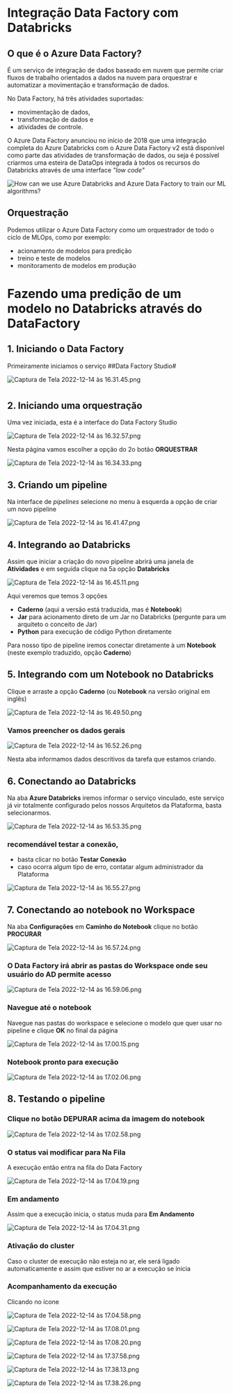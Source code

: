 # Integração Data Factory com Databricks

## O que é o Azure Data Factory?

É um serviço de integração de dados baseado em nuvem que permite criar fluxos de trabalho orientados a dados na nuvem para orquestrar e automatizar a movimentação e transformação de dados. 

No Data Factory, há três atividades suportadas: 

- movimentação de dados, 
- transformação de dados e 
- atividades de controle. 

O Azure Data Factory anunciou no início de 2018 que uma integração completa do Azure Databricks com o Azure Data Factory v2 está disponível como parte das atividades de transformação de dados, ou seja é possível criarmos uma esteira de DataOps integrada à todos os recursos do Databricks através de uma interface *"low code"*


<IMG  src="https://www.element61.be/sites/default/files/img_knowledge_base/architecture.png"  alt="How can we use Azure Databricks and Azure Data Factory to train our ML algorithms?"/>


## Orquestração

Podemos utilizar o Azure Data Factory como um orquestrador de todo o ciclo de MLOps, como por exemplo:

- acionamento de modelos para predição
- treino e teste de modelos
- monitoramento de modelos em produção


# Fazendo uma predição de um modelo no Databricks através do DataFactory

## 1. Iniciando o Data Factory


Primeiramente iniciamos o serviço ##Data Factory Studio#

![Captura de Tela 2022-12-14 às 16.31.45.png](/.attachments/Captura%20de%20Tela%202022-12-14%20às%2016.31.45-3b99e335-eb5a-454d-9686-a8ec08480594.png)

#

## 2. Iniciando uma orquestração

Uma vez iniciada, esta é a interface do Data Factory Studio

![Captura de Tela 2022-12-14 às 16.32.57.png](/.attachments/Captura%20de%20Tela%202022-12-14%20às%2016.32.57-59da0678-855c-4b82-aae6-460ef2b0037d.png)

Nesta página vamos escolher a opção do 2o botão **ORQUESTRAR**

![Captura de Tela 2022-12-14 às 16.34.33.png](/.attachments/Captura%20de%20Tela%202022-12-14%20às%2016.34.33-8aa877ec-7f24-4bbc-8a98-eccae61ce911.png)

## 3. Criando um pipeline

Na interface de *pipelines* selecione no menu à esquerda a opção de criar um novo pipeline

![Captura de Tela 2022-12-14 às 16.41.47.png](/.attachments/Captura%20de%20Tela%202022-12-14%20às%2016.41.47-fbad29d4-c051-46ce-b623-ae55c51fc2cb.png)

## 4. Integrando ao Databricks

Assim que iniciar a criação do novo pipeline abrirá uma janela de **Atividades** e em seguida clique na 5a opção **Databricks**

![Captura de Tela 2022-12-14 às 16.45.11.png](/.attachments/Captura%20de%20Tela%202022-12-14%20às%2016.45.11-ee8b27f2-2c7d-4c79-8227-357bf29625ae.png)

Aqui veremos que temos 3 opções
- **Caderno** (aqui a versão está traduzida, mas é **Notebook**)
- **Jar** para acionamento direto de um Jar no Databricks (pergunte para um arquiteto o conceito de Jar)
- **Python** para execução de código Python diretamente

Para nosso tipo de pipeline iremos conectar diretamente à um **Notebook** (neste exemplo traduzido, opção **Caderno**)



## 5. Integrando com um Notebook no Databricks

Clique e arraste a opção **Caderno** (ou **Notebook** na versão original em inglês)

![Captura de Tela 2022-12-14 às 16.49.50.png](/.attachments/Captura%20de%20Tela%202022-12-14%20às%2016.49.50-e026904f-3ea2-40f0-99b6-04fd98279856.png)

### Vamos preencher os dados gerais

![Captura de Tela 2022-12-14 às 16.52.26.png](/.attachments/Captura%20de%20Tela%202022-12-14%20às%2016.52.26-24e591bc-6ebd-438e-a6ac-64131d7d77b2.png)

Nesta aba informamos dados descritivos da tarefa que estamos criando.

## 6. Conectando ao Databricks

Na aba **Azure Databricks** iremos informar o serviço vinculado, este serviço já vir totalmente configurado pelos nossos Arquitetos da Plataforma, basta selecionarmos.

![Captura de Tela 2022-12-14 às 16.53.35.png](/.attachments/Captura%20de%20Tela%202022-12-14%20às%2016.53.35-89f6b579-5b9f-4102-816b-509da539838c.png)

### recomendável testar a conexão, 

- basta clicar no botão **Testar Conexão** 
- caso ocorra algum tipo de erro, contatar algum administrador da Plataforma

![Captura de Tela 2022-12-14 às 16.55.27.png](/.attachments/Captura%20de%20Tela%202022-12-14%20às%2016.55.27-fc3e5e53-830d-4a96-b307-e8aa230a7df0.png)

## 7. Conectando ao notebook no Workspace

Na aba **Configurações** em **Caminho do Notebook** clique no botão **PROCURAR**

![Captura de Tela 2022-12-14 às 16.57.24.png](/.attachments/Captura%20de%20Tela%202022-12-14%20às%2016.57.24-7138ed44-eb2a-4902-8155-b739c7177056.png)


### O Data Factory irá abrir as pastas do Workspace onde seu usuário do AD permite acesso

![Captura de Tela 2022-12-14 às 16.59.06.png](/.attachments/Captura%20de%20Tela%202022-12-14%20às%2016.59.06-3036be10-1f9f-45a7-931a-8d8983e98053.png)


### Navegue até o notebook

Navegue nas pastas do workspace e selecione o modelo que quer usar no pipeline e clique **OK** no final da página

![Captura de Tela 2022-12-14 às 17.00.15.png](/.attachments/Captura%20de%20Tela%202022-12-14%20às%2017.00.15-9d83038f-1618-4099-894e-126d258d7ee4.png)


### Notebook pronto para execução

![Captura de Tela 2022-12-14 às 17.02.06.png](/.attachments/Captura%20de%20Tela%202022-12-14%20às%2017.02.06-89a56d09-e123-4398-9d94-8ebbf7444bdb.png)

## 8. Testando o pipeline

### Clique no botão **DEPURAR** acima da imagem do notebook

![Captura de Tela 2022-12-14 às 17.02.58.png](/.attachments/Captura%20de%20Tela%202022-12-14%20às%2017.02.58-841ff910-4faf-4d79-804c-f6956252ca8e.png)


### O status vai modificar para **Na Fila**

A execução então entra na fila do Data Factory

![Captura de Tela 2022-12-14 às 17.04.19.png](/.attachments/Captura%20de%20Tela%202022-12-14%20às%2017.04.19-c4089630-5ba0-4617-b203-db5aa2422dd7.png)

### Em andamento

Assim que a execução inicia, o status muda para **Em Andamento**

![Captura de Tela 2022-12-14 às 17.04.31.png](/.attachments/Captura%20de%20Tela%202022-12-14%20às%2017.04.31-38fef5da-e4f1-4608-b059-f6de3ec812e9.png)

### Ativação do cluster

Caso o cluster de execução não esteja no ar, ele será ligado automaticamente e assim que estiver no ar a execução se inicia

### Acompanhamento da execução

Clicando no ícone 

![Captura de Tela 2022-12-14 às 17.04.58.png](/.attachments/Captura%20de%20Tela%202022-12-14%20às%2017.04.58-4f04a663-6a39-480b-a473-48fc58e09ca2.png)

![Captura de Tela 2022-12-14 às 17.08.01.png](/.attachments/Captura%20de%20Tela%202022-12-14%20às%2017.08.01-a7c7c2aa-4cba-4508-bd6d-4bcbdb5015b6.png)

![Captura de Tela 2022-12-14 às 17.08.20.png](/.attachments/Captura%20de%20Tela%202022-12-14%20às%2017.08.20-3808dde3-fc13-48e5-8668-1554f4702210.png)

![Captura de Tela 2022-12-14 às 17.37.58.png](/.attachments/Captura%20de%20Tela%202022-12-14%20às%2017.37.58-f05ba37b-5d2d-4967-80a2-d6869d8d1150.png)

![Captura de Tela 2022-12-14 às 17.38.13.png](/.attachments/Captura%20de%20Tela%202022-12-14%20às%2017.38.13-76da1814-4c46-4807-b122-aacdad1f22eb.png)

![Captura de Tela 2022-12-14 às 17.38.26.png](/.attachments/Captura%20de%20Tela%202022-12-14%20às%2017.38.26-a802f327-2be7-4d5a-a572-e4aaa1aa40df.png)






